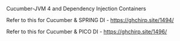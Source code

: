 Cucumber-JVM 4 and Dependency Injection Containers

Refer to this for Cucumber & SPRING DI - https://ghchirp.site/1494/

Refer to this for Cucumber & PICO DI - https://ghchirp.site/1496/
